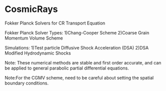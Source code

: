 # CosmicRays
Fokker Planck Solvers for CR Transport Equation

Fokker Planck Solver Types: 1)Chang-Cooper Scheme
                            2)Coarse Grain Momentum Volume Scheme
                           
Simulations: 1)Test particle Diffusive Shock Acceleration (DSA)
             2)DSA Modified Hydrodynamic Shocks                           
                            
Note: These numerical methods are stable and first order accurate, and can be applied 
to general parabolic partial differential equations. 


Note:For the CGMV scheme, need to be careful about setting the spatial boundary conditions.      
